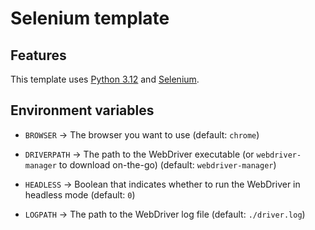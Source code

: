 # Selenium template

## Features

This template uses [Python 3.12](https://docs.python.org/3.12/) and [Selenium](https://www.selenium.dev/documentation/).

## Environment variables

- `BROWSER` → The browser you want to use (default: `chrome`)

- `DRIVERPATH` → The path to the WebDriver executable (or `webdriver-manager` to download on-the-go) (default: `webdriver-manager`)

- `HEADLESS` → Boolean that indicates whether to run the WebDriver in headless mode (default: `0`)

- `LOGPATH` → The path to the WebDriver log file (default: `./driver.log`)
